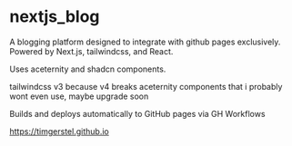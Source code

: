 # nextjs_blog
A blogging platform designed to integrate with github pages exclusively. Powered by Next.js, tailwindcss, and React.

Uses aceternity and shadcn components.

tailwindcss v3 because v4 breaks aceternity components that i probably wont even use, maybe upgrade soon

Builds and deploys automatically to GitHub pages via GH Workflows

https://timgerstel.github.io